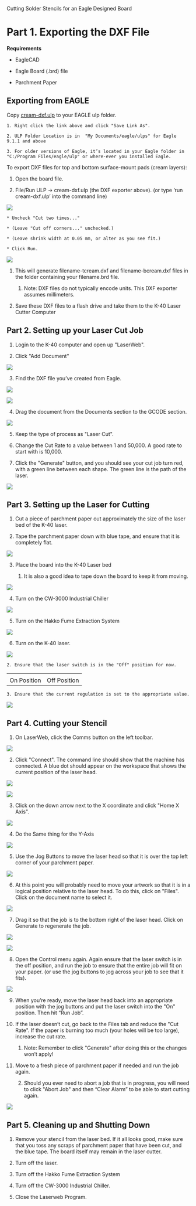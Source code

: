 Cutting Solder Stencils for an Eagle Designed Board

# Part 1. Exporting the DXF File

**Requirements**

* EagleCAD

* Eagle Board (.brd) file

* Parchment Paper

## Exporting from EAGLE

Copy [cream-dxf.ulp](https://github.com/SWITCHSCIENCE/ssci-eagle-public/raw/master/cream-dxf.ulp) to your EAGLE ulp folder.

    1. Right click the link above and click "Save Link As".

    2. ULP Folder Location is in  "My Documents/eagle/ulps" for Eagle 9.1.1 and above

    3. For older versions of Eagle, it’s located in your Eagle folder in "C:/Program Files/eagle/ulp" or where-ever you installed Eagle.

To export DXF files for top and bottom surface-mount pads (cream layers):

1. Open the board file.

2. File/Run ULP -> cream-dxf.ulp (the DXF exporter above). (or type ‘run cream-dxf.ulp’ into the command line)

![](img1/image_0.png)

    * Uncheck "Cut two times..."

    * (Leave "Cut off corners..." unchecked.)

    * (Leave shrink width at 0.05 mm, or alter as you see fit.)

    * Click Run.

![](img1/image_1.png)

1. This will generate filename-tcream.dxf and filename-bcream.dxf files in the folder containing your filename.brd file.

    1. Note: DXF files do not typically encode units. This DXF exporter assumes millimeters.

2. Save these DXF files to a flash drive and take them to the K-40 Laser Cutter Computer

## Part 2. Setting up your Laser Cut Job

1. Login to the K-40 computer and open up "LaserWeb".

2. Click "Add Document"

![](img1/image_2.png)

3. Find the DXF file you’ve created from Eagle.

![](img1/image_3.png)

![](img1/image_4.png)

4. Drag the document from the Documents section to the GCODE section.

![](img1/image_5.png)

5. Keep the type of process as "Laser Cut".

6. Change the Cut Rate to a value between 1 and 50,000. A good rate to start with is 10,000.

7. Click the "Generate" button, and you should see your cut job turn red, with a green line between each shape. The green line is the path of the laser.

![](img1/image_6.png)

## Part 3. Setting up the Laser for Cutting

1. Cut a piece of parchment paper out approximately the size of the laser bed of the K-40 laser. 

2. Tape the parchment paper down with blue tape, and ensure that it is completely flat.

![](img1/image_7.png)

3. Place the board into the K-40 Laser bed

    1. It is also a good idea to tape down the board to keep it from moving.

![](img1/image_8.png)

4. Turn on the CW-3000 Industrial Chiller

![](img/image_0.jpg)

5. Turn on the Hakko Fume Extraction System

![](img/image_1.jpg)

6. Turn on the K-40 laser.

![](img1/image_11.png)

    2. Ensure that the laser switch is in the "Off" position for now.

<table>
  <tr>
    <td></td>
    <td></td>
  </tr>
  <tr>
    <td>On Position</td>
    <td>Off Position</td>
  </tr>
</table>


    3. Ensure that the current regulation is set to the appropriate value.

![](img1/image_12.png)

## Part 4. Cutting your Stencil

1. On LaserWeb, click the Comms button on the left toolbar.

![](img1/image_13.png)

2. Click "Connect". The command line should show that the machine has connected. A blue dot should appear on the workspace that shows the current position of the laser head.

![](img1/image_14.png)

![](img1/image_15.png)

3. Click on the down arrow next to the X coordinate and click "Home X Axis".

![](img1/image_16.png)

4. Do the Same thing for the Y-Axis

![](img1/image_17.png)

5. Use the Jog Buttons to move the laser head so that it is over the top left corner of your parchment paper.

![](img1/image_18.png)

6. At this point you will probably need to move your artwork so that it is in a logical position relative to the laser head. To do this, click on "Files". Click on the document name to select it.

![](img1/image_19.png)

7. Drag it so that the job is to the bottom right of the laser head. Click on Generate to regenerate the job.

![](img1/image_20.png)

![](img1/image_21.png)

8. Open the Control menu again. Again ensure that the laser switch is in the off position, and run the job to ensure that the entire job will fit on your paper. (or use the jog buttons to jog across your job to see that it fits).

![](img1/image_22.png)

9. When you’re ready, move the laser head back into an appropriate position with the jog buttons and put the laser switch into the "On" position. Then hit “Run Job”.

10. If the laser doesn’t cut, go back to the Files tab and reduce the "Cut Rate". If the paper is burning too much (your holes will be too large), increase the cut rate.

    1. Note: Remember to click "Generate" after doing this or the changes won’t apply!

11. Move to a fresh piece of parchment paper if needed and run the job again.

    2. Should you ever need to abort a job that is in progress, you will need to click "Abort Job" and then “Clear Alarm” to be able to start cutting again.

![](img1/image_23.png)

## Part 5. Cleaning up and Shutting Down

1. Remove your stencil from the laser bed. If it all looks good, make sure that you toss any scraps of parchment paper that have been cut, and the blue tape. The board itself may remain in the laser cutter. 

2. Turn off the laser.

3. Turn off the Hakko Fume Extraction System

4. Turn off the CW-3000 Industrial Chiller.

5. Close the Laserweb Program.

